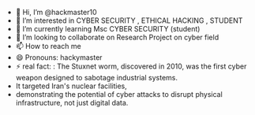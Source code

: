 - 👋 Hi, I’m @hackmaster10
- 👀 I’m interested in CYBER SECURITY , ETHICAL HACKING , STUDENT
- 🌱 I’m currently learning Msc CYBER SECURITY (student)
- 💞️ I’m looking to collaborate on Research Project on cyber field
- 📫 How to reach me 
- 😄 Pronouns: hackymaster
- ⚡ real fact: : The Stuxnet worm, discovered in 2010, was the first cyber weapon designed to sabotage industrial systems.
- It targeted Iran's nuclear facilities,
- demonstrating the potential of cyber attacks to disrupt physical infrastructure, not just digital data.



 

<!---
hackmaster10/hackmaster10 is a ✨ special ✨ repository because its `README.md` (this file) appears on your GitHub profile.
You can click the Preview link to take a look at your changes.
--->
